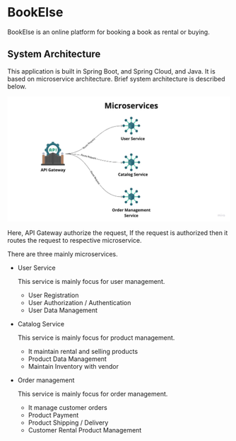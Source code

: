 
# BookElse

BookElse is an online platform for booking a book as rental or buying.


## System Architecture

This application is built in Spring Boot, and Spring Cloud, and Java. It is based on microservice architecture. Brief system architecture is described below.

![System Architecture](assets/System_Architecture.jpg)

Here, API Gateway authorize the request, If the request is authorized then it routes the request to respective microservice.

There are three mainly microservices.
- User Service
    
    This service is mainly focus for user management.
     - User Registration
     - User Authorization / Authentication
     - User Data Management
- Catalog Service
    
    This service is mainly focus for product management.
     - It maintain rental and selling products
     - Product Data Management
     - Maintain Inventory with vendor

- Order management
    
    This service is mainly focus for order management.
     - It manage customer orders
     - Product Payment
     - Product Shipping / Delivery
     - Customer Rental Product Management
